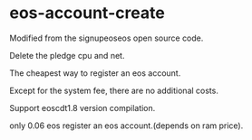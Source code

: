 # eos-account-create
Modified from the signupeoseos open source code.

Delete the pledge cpu and net.

The cheapest way to register an eos account.

Except for the system fee, there are no additional costs.

Support eoscdt1.8 version compilation.

only 0.06 eos register an eos account.(depends on ram price).

